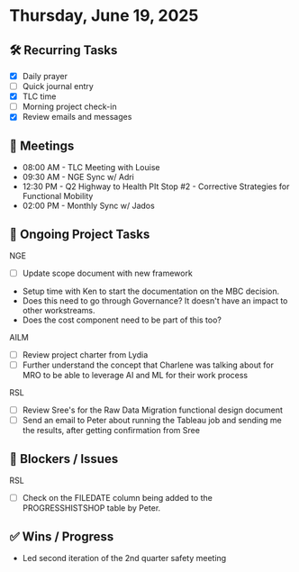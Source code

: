 # Thursday, June 19, 2025

## 🛠️ Recurring Tasks

- [x] Daily prayer
- [ ] Quick journal entry
- [x] TLC time
- [ ] Morning project check-in
- [x] Review emails and messages

## 📅 Meetings

- 08:00 AM - TLC Meeting with Louise
- 09:30 AM - NGE Sync w/ Adri
- 12:30 PM - Q2 Highway to Health PIt Stop #2 - Corrective Strategies for Functional Mobility
- 02:00 PM - Monthly Sync w/ Jados

## 📝 Ongoing Project Tasks

NGE

- [ ] Update scope document with new framework

- Setup time with Ken to start the documentation on the MBC decision.
- Does this need to go through Governance? It doesn't have an impact to other workstreams.
- Does the cost component need to be part of this too?

AILM

- [ ] Review project charter from Lydia
- [ ] Further understand the concept that Charlene was talking about for MRO to be able to leverage AI and ML for their work process

RSL

- [ ] Review Sree's for the Raw Data Migration functional design document
- [ ] Send an email to Peter about running the Tableau job and sending me the results, after getting confirmation from Sree

## 🚧 Blockers / Issues

RSL

- [ ] Check on the FILEDATE column being added to the PROGRESSHISTSHOP table by Peter.

## ✅ Wins / Progress

- Led second iteration of the 2nd quarter safety meeting
